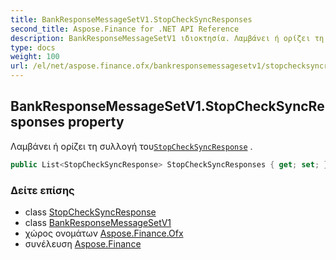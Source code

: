 ```yaml
---
title: BankResponseMessageSetV1.StopCheckSyncResponses
second_title: Aspose.Finance for .NET API Reference
description: BankResponseMessageSetV1 ιδιοκτησία. Λαμβάνει ή ορίζει τη συλλογή τουStopCheckSyncResponse .
type: docs
weight: 100
url: /el/net/aspose.finance.ofx/bankresponsemessagesetv1/stopchecksyncresponses/
---
```

## BankResponseMessageSetV1.StopCheckSyncResponses property

Λαμβάνει ή ορίζει τη συλλογή του[`StopCheckSyncResponse`](../../../aspose.finance.ofx.bank/stopchecksyncresponse/) .

```csharp
public List<StopCheckSyncResponse> StopCheckSyncResponses { get; set; }
```

### Δείτε επίσης

* class [StopCheckSyncResponse](../../../aspose.finance.ofx.bank/stopchecksyncresponse/)
* class [BankResponseMessageSetV1](../)
* χώρος ονομάτων [Aspose.Finance.Ofx](../../bankresponsemessagesetv1/)
* συνέλευση [Aspose.Finance](../../../)


